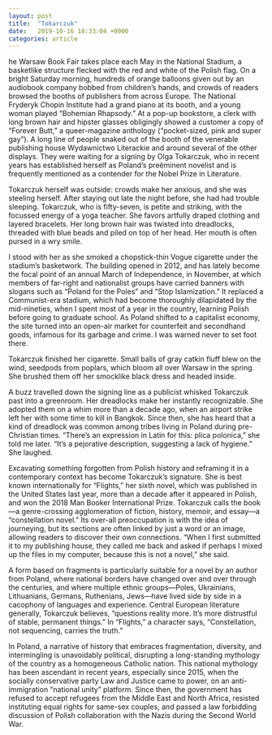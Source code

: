 ```yaml
---
layout: post
title:  "Tokarczuk"
date:   2019-10-16 18:33:04 +0000
categories: article
---
```

he Warsaw Book Fair takes place each May in the National Stadium, a basketlike structure flecked with the red and white of the Polish flag. On a bright Saturday morning, hundreds of orange balloons given out by an audiobook company bobbed from children’s hands, and crowds of readers browsed the booths of publishers from across Europe. The National Fryderyk Chopin Institute had a grand piano at its booth, and a young woman played “Bohemian Rhapsody.” At a pop-up bookstore, a clerk with long brown hair and hipster glasses obligingly showed a customer a copy of “Forever Butt,” a queer-magazine anthology (“pocket-sized, pink and super gay”). A long line of people snaked out of the booth of the venerable publishing house Wydawnictwo Literackie and around several of the other displays. They were waiting for a signing by Olga Tokarczuk, who in recent years has established herself as Poland’s preëminent novelist and is frequently mentioned as a contender for the Nobel Prize in Literature.

Tokarczuk herself was outside: crowds make her anxious, and she was steeling herself. After staying out late the night before, she had had trouble sleeping. Tokarczuk, who is fifty-seven, is petite and striking, with the focussed energy of a yoga teacher. She favors artfully draped clothing and layered bracelets. Her long brown hair was twisted into dreadlocks, threaded with blue beads and piled on top of her head. Her mouth is often pursed in a wry smile.

I stood with her as she smoked a chopstick-thin Vogue cigarette under the stadium’s basketwork. The building opened in 2012, and has lately become the focal point of an annual March of Independence, in November, at which members of far-right and nationalist groups have carried banners with slogans such as “Poland for the Poles” and “Stop Islamization.” It replaced a Communist-era stadium, which had become thoroughly dilapidated by the mid-nineties, when I spent most of a year in the country, learning Polish before going to graduate school. As Poland shifted to a capitalist economy, the site turned into an open-air market for counterfeit and secondhand goods, infamous for its garbage and crime. I was warned never to set foot there.

Tokarczuk finished her cigarette. Small balls of gray catkin fluff blew on the wind, seedpods from poplars, which bloom all over Warsaw in the spring. She brushed them off her smocklike black dress and headed inside.

A buzz travelled down the signing line as a publicist whisked Tokarczuk past into a greenroom. Her dreadlocks make her instantly recognizable. She adopted them on a whim more than a decade ago, when an airport strike left her with some time to kill in Bangkok. Since then, she has heard that a kind of dreadlock was common among tribes living in Poland during pre-Christian times. “There’s an expression in Latin for this: plica polonica,” she told me later. “It’s a pejorative description, suggesting a lack of hygiene.” She laughed.

Excavating something forgotten from Polish history and reframing it in a contemporary context has become Tokarczuk’s signature. She is best known internationally for “Flights,” her sixth novel, which was published in the United States last year, more than a decade after it appeared in Polish, and won the 2018 Man Booker International Prize. Tokarczuk calls the book—a genre-crossing agglomeration of fiction, history, memoir, and essay—a “constellation novel.” Its over-all preoccupation is with the idea of journeying, but its sections are often linked by just a word or an image, allowing readers to discover their own connections. “When I first submitted it to my publishing house, they called me back and asked if perhaps I mixed up the files in my computer, because this is not a novel,” she said.

A form based on fragments is particularly suitable for a novel by an author from Poland, where national borders have changed over and over through the centuries, and where multiple ethnic groups—Poles, Ukrainians, Lithuanians, Germans, Ruthenians, Jews—have lived side by side in a cacophony of languages and experience. Central European literature generally, Tokarczuk believes, “questions reality more. It’s more distrustful of stable, permanent things.” In “Flights,” a character says, “Constellation, not sequencing, carries the truth.”

In Poland, a narrative of history that embraces fragmentation, diversity, and intermingling is unavoidably political, disrupting a long-standing mythology of the country as a homogeneous Catholic nation. This national mythology has been ascendant in recent years, especially since 2015, when the socially conservative party Law and Justice came to power, on an anti-immigration “national unity” platform. Since then, the government has refused to accept refugees from the Middle East and North Africa, resisted instituting equal rights for same-sex couples, and passed a law forbidding discussion of Polish collaboration with the Nazis during the Second World War.
